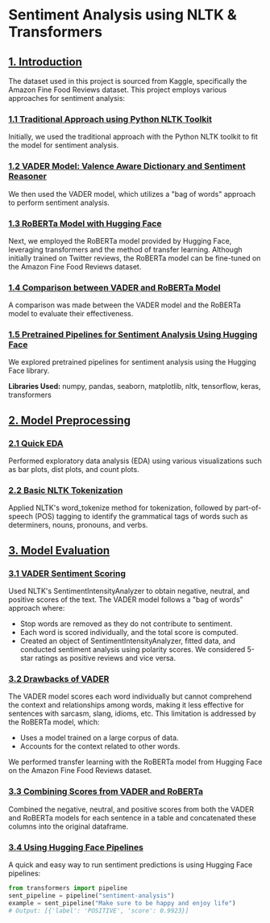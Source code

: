 # Sentiment Analysis using NLTK & Transformers

## [1. Introduction](#introduction)
The dataset used in this project is sourced from Kaggle, specifically the Amazon Fine Food Reviews dataset. This project employs various approaches for sentiment analysis:

### [1.1 Traditional Approach using Python NLTK Toolkit](#traditional-approach-using-python-nltk-toolkit)
Initially, we used the traditional approach with the Python NLTK toolkit to fit the model for sentiment analysis.

### [1.2 VADER Model: Valence Aware Dictionary and Sentiment Reasoner](#vader-model-valence-aware-dictionary-and-sentiment-reasoner)
We then used the VADER model, which utilizes a "bag of words" approach to perform sentiment analysis.

### [1.3 RoBERTa Model with Hugging Face](#roberta-model-with-hugging-face)
Next, we employed the RoBERTa model provided by Hugging Face, leveraging transformers and the method of transfer learning. Although initially trained on Twitter reviews, the RoBERTa model can be fine-tuned on the Amazon Fine Food Reviews dataset.

### [1.4 Comparison between VADER and RoBERTa Model](#comparison-between-vader-and-roberta-model)
A comparison was made between the VADER model and the RoBERTa model to evaluate their effectiveness.

### [1.5 Pretrained Pipelines for Sentiment Analysis Using Hugging Face](#pretrained-pipelines-for-sentiment-analysis-using-hugging-face)
We explored pretrained pipelines for sentiment analysis using the Hugging Face library.

**Libraries Used:** numpy, pandas, seaborn, matplotlib, nltk, tensorflow, keras, transformers

## [2. Model Preprocessing](#model-preprocessing)

### [2.1 Quick EDA](#quick-eda)
Performed exploratory data analysis (EDA) using various visualizations such as bar plots, dist plots, and count plots.

### [2.2 Basic NLTK Tokenization](#basic-nltk-tokenization)
Applied NLTK's word_tokenize method for tokenization, followed by part-of-speech (POS) tagging to identify the grammatical tags of words such as determiners, nouns, pronouns, and verbs.

## [3. Model Evaluation](#model-evaluation)

### [3.1 VADER Sentiment Scoring](#vader-sentiment-scoring)
Used NLTK's SentimentIntensityAnalyzer to obtain negative, neutral, and positive scores of the text. The VADER model follows a "bag of words" approach where:
- Stop words are removed as they do not contribute to sentiment.
- Each word is scored individually, and the total score is computed.
- Created an object of SentimentIntensityAnalyzer, fitted data, and conducted sentiment analysis using polarity scores. We considered 5-star ratings as positive reviews and vice versa.

### [3.2 Drawbacks of VADER](#drawbacks-of-vader)
The VADER model scores each word individually but cannot comprehend the context and relationships among words, making it less effective for sentences with sarcasm, slang, idioms, etc. This limitation is addressed by the RoBERTa model, which:
- Uses a model trained on a large corpus of data.
- Accounts for the context related to other words.

We performed transfer learning with the RoBERTa model from Hugging Face on the Amazon Fine Food Reviews dataset.

### [3.3 Combining Scores from VADER and RoBERTa](#combining-scores-from-vader-and-roberta)
Combined the negative, neutral, and positive scores from both the VADER and RoBERTa models for each sentence in a table and concatenated these columns into the original dataframe.

### [3.4 Using Hugging Face Pipelines](#using-hugging-face-pipelines)
A quick and easy way to run sentiment predictions is using Hugging Face pipelines:
```python
from transformers import pipeline
sent_pipeline = pipeline("sentiment-analysis")
example = sent_pipeline("Make sure to be happy and enjoy life")
# Output: [{'label': 'POSITIVE', 'score': 0.9923}]
